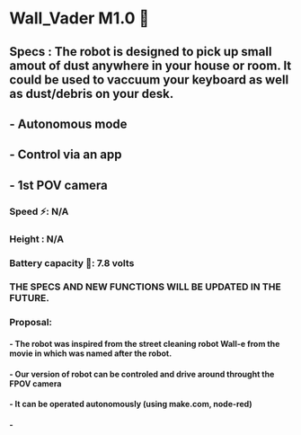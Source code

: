 # Wall_Vader M1.0 🤖
## Specs : The robot is designed to pick up small amout of dust anywhere in your house or room. It could be used to vaccuum your keyboard as well as dust/debris on your desk.
## - Autonomous mode
## - Control via an app 
## - 1st POV camera
### Speed ⚡: N/A
### Height : N/A
### Battery capacity 🔋: 7.8 volts
### THE SPECS AND NEW FUNCTIONS WILL BE UPDATED IN THE FUTURE.
### Proposal:
#### - The robot was inspired from the street cleaning robot Wall-e from the movie in which was named after the robot. 
#### - Our version of robot can be controled and drive around throught the FPOV camera
#### - It can be operated autonomously (using make.com, node-red)
#### - 


